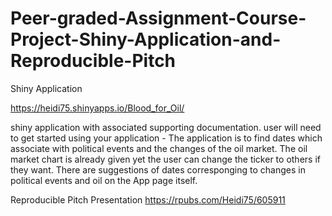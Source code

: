 # Peer-graded-Assignment-Course-Project-Shiny-Application-and-Reproducible-Pitch

Shiny Application

https://heidi75.shinyapps.io/Blood_for_Oil/

shiny application with associated supporting documentation. 
user will need to get started using your application - The application is to find dates which associate with political events 
and the changes of the oil market.  The oil market chart is already given yet the user can change the ticker to others if 
they want.   There are suggestions of dates corresponging to changes in political events and oil on the App page itself.

Reproducible Pitch Presentation
https://rpubs.com/Heidi75/605911
